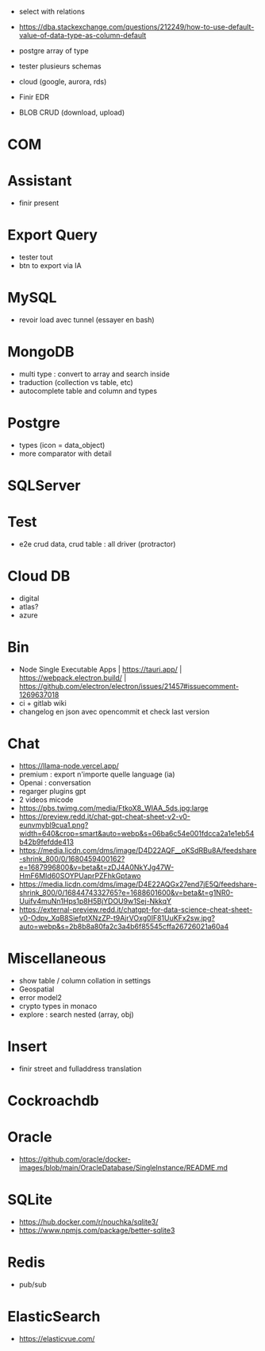 - select with relations



- https://dba.stackexchange.com/questions/212249/how-to-use-default-value-of-data-type-as-column-default
- postgre array of type
- tester plusieurs schemas



- cloud (google, aurora, rds)
- Finir EDR
- BLOB CRUD (download, upload)





















# COM


# Assistant
- finir present

# Export Query
- tester tout
- btn to export via IA

# MySQL
- revoir load avec tunnel (essayer en bash)

# MongoDB
- multi type : convert to array and search inside
- traduction (collection vs table, etc)
- autocomplete table and column and types

# Postgre
- types (icon = data_object)
- more comparator with detail

# SQLServer

# Test
- e2e crud data, crud table : all driver (protractor)

# Cloud DB
- digital
- atlas?
- azure


















# Bin
- Node Single Executable Apps | https://tauri.app/ | https://webpack.electron.build/ | https://github.com/electron/electron/issues/21457#issuecomment-1269637018
- ci + gitlab wiki
- changelog en json avec opencommit et check last version

# Chat
- https://llama-node.vercel.app/
- premium : export n'importe quelle language (ia)
- Openai : conversation
- regarger plugins gpt
- 2 videos micode
- https://pbs.twimg.com/media/FtkoX8_WIAA_5ds.jpg:large
- https://preview.redd.it/chat-gpt-cheat-sheet-v2-v0-eunvmybl9cua1.png?width=640&crop=smart&auto=webp&s=06ba6c54e001fdcca2a1e1eb54b42b9fefdde413
- https://media.licdn.com/dms/image/D4D22AQF__oKSdRBu8A/feedshare-shrink_800/0/1680459400162?e=1687996800&v=beta&t=zDJ4A0NkYJg47W-HmF6MId60SOYPUaprPZFhkGptawo
- https://media.licdn.com/dms/image/D4E22AQGx27end7jE5Q/feedshare-shrink_800/0/1684474332765?e=1688601600&v=beta&t=g1NR0-Uuifv4muNn1Hps1p8H5BjYDOU9w1Sej-NkkqY
- https://external-preview.redd.it/chatgpt-for-data-science-cheat-sheet-v0-Odpv_XqB8SiefptXNzZP-t9AjrVOxg0IF81UuKFx2sw.jpg?auto=webp&s=2b8b8a80fa2c3a4b6f85545cffa26726021a60a4

# Miscellaneous
- show table / column collation in settings
- Geospatial
- error model2
- crypto types in monaco
- explore : search nested (array, obj)

# Insert
- finir street and fulladdress translation

# Cockroachdb

# Oracle
- https://github.com/oracle/docker-images/blob/main/OracleDatabase/SingleInstance/README.md

# SQLite
- https://hub.docker.com/r/nouchka/sqlite3/
- https://www.npmjs.com/package/better-sqlite3

# Redis
- pub/sub

# ElasticSearch
- https://elasticvue.com/
